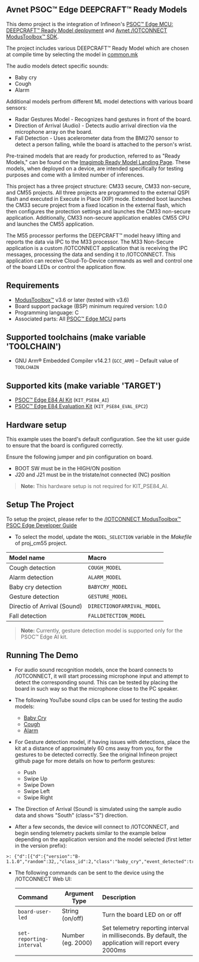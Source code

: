 ## Avnet PSOC™ Edge DEEPCRAFT™ Ready Models

This demo project is the integration of Infineon's 
[PSOC&trade; Edge MCU: DEEPCRAFT&trade; Ready Model deployment](https://github.com/Infineon/mtb-example-psoc-edge-ml-deepcraft-deploy-ready-model/tree/release-v1.2.0)
and [Avnet /IOTCONNECT ModusToolbox&trade; SDK](https://github.com/avnet-iotconnect/avnet-iotc-mtb-sdk). 

The project includes various DEEPCRAFT&trade; Ready Model which are chosen at compile time by 
selecting the model in [common.mk](common.mk)

The audio models detect specific sounds:
- Baby cry
- Cough
- Alarm

Additional models perfrom different ML model detections with various board sensors:
- Radar Gestures Model - Recognizes hand gestures in front of the board.
- Direction of Arrival (Audio) - Detects audio arrival direction via the microphone array on the board.
- Fall Detection - Uses acelerometer data from the BMI270 sensor to detect a person falling, while the board is attached to the person's wrist.

Pre-trained models that are ready for production, referred to as "Ready Models," can be found on the [Imagimob Ready Model Landing Page](https://www.imagimob.com/ready-models). These models, when deployed on a device, are intended specifically for testing purposes and come with a limited number of inferences.

This project has a three project structure: CM33 secure, CM33 non-secure, and CM55 projects. All three projects are programmed to the external QSPI flash and executed in Execute in Place (XIP) mode. Extended boot launches the CM33 secure project from a fixed location in the external flash, which then configures the protection settings and launches the CM33 non-secure application. Additionally, CM33 non-secure application enables CM55 CPU and launches the CM55 application.

The M55 processor performs the DEEPCRAFT™ model heavy lifting and reports the data via IPC to the M33 processor.
The M33 Non-Secure application is a custom /IOTCONNECT application that is receiving the IPC messages, 
processing the data and sending it to /IOTCONNECT. 
This application can receive Cloud-To-Device commands as well and control one of the board LEDs or control the application flow.    

## Requirements

- [ModusToolbox&trade;](https://www.infineon.com/modustoolbox) v3.6 or later (tested with v3.6)
- Board support package (BSP) minimum required version: 1.0.0
- Programming language: C
- Associated parts: All [PSOC&trade; Edge MCU](https://www.infineon.com/products/microcontroller/32-bit-psoc-arm-cortex/32-bit-psoc-edge-arm) parts

## Supported toolchains (make variable 'TOOLCHAIN')

- GNU Arm&reg; Embedded Compiler v14.2.1 (`GCC_ARM`) – Default value of `TOOLCHAIN`

## Supported kits (make variable 'TARGET')

- [PSOC&trade; Edge E84 AI Kit](https://www.infineon.com/KIT_PSE84_AI) (`KIT_PSE84_AI`)
- [PSOC&trade; Edge E84 Evaluation Kit](https://www.infineon.com/KIT_PSE84_EVAL) (`KIT_PSE84_EVAL_EPC2`)

## Hardware setup

This example uses the board's default configuration. 
See the kit user guide to ensure that the board is configured correctly.

Ensure the following jumper and pin configuration on board.
- BOOT SW must be in the HIGH/ON position
- J20 and J21 must be in the tristate/not connected (NC) position

> **Note:** This hardware setup is not required for KIT_PSE84_AI.

## Setup The Project

To setup the project, please refer to the 
[/IOTCONNECT ModusToolbox&trade; PSOC Edge Developer Guide](DEVELOPER_GUIDE.md)

- To select the model, update the `MODEL_SELECTION` variable in the *Makefile* of proj_cm55 project.

| Model name                  | Macro                       |
|:----------------------------|:----------------------------|
| Cough detection             | `COUGH_MODEL`               |
| Alarm detection             | `ALARM_MODEL`               |
| Baby cry detection          | `BABYCRY_MODEL`             |
| Gesture detection           | `GESTURE_MODEL`             |
| Directio of Arrival (Sound) | `DIRECTIONOFARRIVAL_MODEL`  |
| Fall detection              | `FALLDETECTION_MODEL`       |

> **Note:** Currently, gesture detection model is supported only for the PSOC&trade; Edge AI kit.

## Running The Demo

- For audio sound recognition models, once the board connects to /IOTCONNECT, 
it will start processing microphone input and attempt to detect the corresponding sound. 
This can be tested by placing the board in such way so that the microphone close to the PC speaker.


- The following YouTube sound clips can be used for testing the audio models:
  * [Baby Cry](https://www.youtube.com/watch?v=Rwj1_eWltJQ&t=265s)
  * [Cough](https://www.youtube.com/watch?v=Qp09X74kjBc)
  * [Alarm](https://www.youtube.com/watch?v=hFIJaB6kVzk)


- For Gesture detection model, if having issues with detections, 
place the kit at a distance of approximately 60 cms away from you,
for the gestures to be detected correctly. 
See the original Infineon project github page for more details on how to perform gestures:
    * Push
    * Swipe Up
    * Swipe Down
    * Swipe Left
    * Swipe Right

- The Direction of Arrival (Sound) is simulated using the sample audio data and shows "South" (class="S") direction.

- After a few seconds, the device will connect to /IOTCONNECT, and begin sending telemetry packets similar to the example below 
depending on the application version and the model selected (first letter in the version prefix):
```
>: {"d":[{"d":{"version":"B-1.1.0","random":32,,"class_id":2,"class":"baby_cry","event_detected":true}}]}
```
- The following commands can be sent to the device using the /IOTCONNECT Web UI:

    | Command                  | Argument Type     | Description                                                        |
    |:-------------------------|-------------------|:----------------------------------------------------------------------------------------------------------------------------------------------------------------------------|
    | `board-user-led`         | String (on/off)   | Turn the board LED on or off                                                                                                                                                |
    | `set-reporting-interval` | Number (eg. 2000) | Set telemetry reporting interval in milliseconds.  By default, the application will report every 2000ms                                     |
